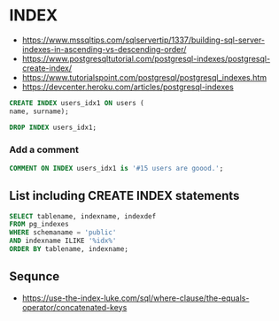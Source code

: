 # INDEX

* https://www.mssqltips.com/sqlservertip/1337/building-sql-server-indexes-in-ascending-vs-descending-order/
* https://www.postgresqltutorial.com/postgresql-indexes/postgresql-create-index/
* https://www.tutorialspoint.com/postgresql/postgresql_indexes.htm
* https://devcenter.heroku.com/articles/postgresql-indexes

```sql
CREATE INDEX users_idx1 ON users (
name, surname);
```
```sql
DROP INDEX users_idx1;
```

### Add a comment

```sql
COMMENT ON INDEX users_idx1 is '#15 users are goood.';
```

## List including CREATE INDEX statements

```sql
SELECT tablename, indexname, indexdef
FROM pg_indexes
WHERE schemaname = 'public'
AND indexname ILIKE '%idx%'
ORDER BY tablename, indexname;
```

## Sequnce

* https://use-the-index-luke.com/sql/where-clause/the-equals-operator/concatenated-keys
